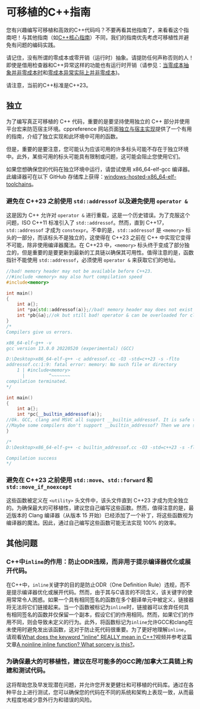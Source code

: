 # 可移植的C++指南
您有兴趣编写可移植和高效的C++代码吗？不要再看其他指南了，来看看这个指南吧！与其他指南（如[C++核心指南](https://isocpp.github.io/CppCoreGuidelines/CppCoreGuidelines)）不同，我们的指南优先考虑可移植性并避免有问题的编码实践。

请记住，没有所谓的零成本或零开销（运行时）抽象。请提防任何声称否则的人！即使是借用检查器和C++异常这样的功能也有运行时开销（请参见：[当零成本抽象并非零成本时](https://blog.polybdenum.com/2021/08/09/when-zero-cost-abstractions-aren-t-zero-cost.html)和[零成本异常实际上并非零成本](https://devblogs.microsoft.com/oldnewthing/20220228-00/?p=106296))。

请注意，当前的C++标准是C++23。

## 独立

为了编写真正可移植的 C++ 代码，重要的是要坚持使用独立的 C++ 部分并使用平台宏来防范宿主环境。cppreference 网站页面[独立与宿主实现](https://zh.cppreference.com/w/cpp/freestanding)提供了一个有用的指南，介绍了独立实现和此环境中可用的函数。

但是，重要的是要注意，您可能认为应该可用的许多标头可能不存在于独立环境中。此外，某些可用的标头可能具有限制或问题，这可能会阻止您使用它们。

如果您想确保您的代码在独立环境中运行，请尝试使用 x86_64-elf-gcc 编译器。此编译器可在以下 GitHub 存储库上获得：[windows-hosted-x86_64-elf-toolchains](https://github.com/trcrsired/windows-hosted-x86_64-elf-toolchains)。

### 避免在 C++23 之前使用 ```std::addressof``` 以及避免使用 ```operator &```

这是因为 C++ 允许对 ```operator &``` 进行重载，这是一个历史错误。为了克服这个问题，ISO C++11 标准引入了 ```std::addressof```。然而，直到 C++17，```std::addressof``` 才成为 ```constexpr```。不幸的是，```std::addressof``` 是 ```<memory>``` 标头的一部分，而该标头不是独立的，这使得在 C++23 之前在 C++ 中实现它变得不可能，除非使用编译器魔法。在 C++23 中，```<memory>``` 标头终于变成了部分独立的，但是重要的是要更新到最新的工具链以确保其可用性。值得注意的是，函数指针不能使用 ```std::addressof```，必须使用 ```operator &``` 来获取它们的地址。

```cpp
//bad! memory header may not be available before C++23.
//#include <memory> may also hurt compilation speed
#include<memory>

int main()
{
	int a{};
	int *pa{std::addressof(a)};//bad! memory header may does not exist
	int *pb{&a};//ok but still bad! operator & can be overloaded for class object types.
}
/*
Compilers give us errors.

x86_64-elf-g++ -v
gcc version 13.0.0 20220520 (experimental) (GCC)

D:\Desktop>x86_64-elf-g++ -c addressof.cc -O3 -std=c++23 -s -flto
addressof.cc:1:9: fatal error: memory: No such file or directory
    1 | #include<memory>
      |         ^~~~~~~~
compilation terminated.
*/
```

```cpp
int main()
{
	int a{};
	int *pc{__builtin_addressof(a)};
//Ok. GCC, clang and MSVC all support __builtin_addressof. It is safe to use it.
//Maybe some compilers don't support __builtin_addressof? Then we are screwed up for sure. That is the C++ standard to blame
}

/*
D:\Desktop>x86_64-elf-g++ -c builtin_addressof.cc -O3 -std=c++23 -s -flto

Compilation success
*/

```

### 避免在 C++23 之前使用 ```std::move```、```std::forward``` 和 ```std::move_if_noexcept```

这些函数被定义在 ```<utility>``` 头文件中，该头文件直到 C++23 才成为完全独立的。为确保最大的可移植性，建议您自己编写这些函数。然而，值得注意的是，最近版本的 Clang 编译器（从版本 15 开始）已经添加了一个补丁，将这些函数视为编译器的魔法。因此，通过自己编写这些函数可能无法实现 100% 的效率。


## 其他问题

### C++中```inline```的作用：防止ODR违规，而非用于提示编译器优化或展开代码。

在C++中，```inline```关键字的目的是防止ODR（One Definition Rule）违规，而不是提示编译器优化或展开代码。然而，由于其与C语言的不同含义，该关键字的使用常常令人困惑。如果一个具有相同签名的函数在多个翻译单元中被定义，链接器将无法将它们链接起来。当一个函数被标记为```inline```时，链接器可以舍弃任何具有相同签名的函数并仅保留一个副本，假设它们的作用相同。然而，如果它们的作用不同，则会导致未定义的行为。此外，将函数标记为```inline```允许GCC和clang在未使用时避免发出该函数，这对于防止死代码很重要。为了更好地理解```inline```，请观看[What does the keyword "inline" REALLY mean in C++?](https://www.youtube.com/watch?v=6WjKIStrc80)视频并参考这篇文章[A noinline inline function? What sorcery is this?](https://devblogs.microsoft.com/oldnewthing/20200521-00/?p=103777)。

### 为确保最大的可移植性，建议在尽可能多的GCC跨/加拿大工具链上构建和测试代码。

这将帮助您及早发现潜在问题，并允许您开发更健壮和可移植的代码库。通过在各种平台上进行测试，您可以确保您的代码在不同的系统和架构上表现一致，从而最大程度地减少意外行为和错误的风险。
